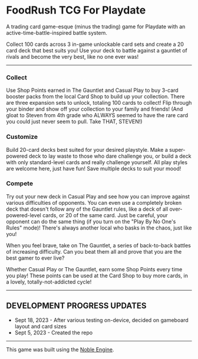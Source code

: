 # FoodRush TCG For Playdate
A trading card game-esque (minus the trading) game for Playdate with an active-time-battle-inspired battle system.

Collect 100 cards across 3 in-game unlockable card sets and create a 20 card deck that best suits you! Use your deck to battle against a gauntlet of rivals and become the very best, like no one ever was!

* * *
### Collect
Use Shop Points earned in The Gauntlet and Casual Play to buy 3-card booster packs from the local Card Shop to build up your collection. There are three expansion sets to unlock, totaling 100 cards to collect! Flip through your binder and show off your collection to your family and friends! (And gloat to Steven from 4th grade who ALWAYS seemed to have the rare card you could just never seem to pull. Take THAT, STEVEN!)

### Customize
Build 20-card decks best suited for your desired playstyle. Make a super-powered deck to lay waste to those who dare challenge you, or build a deck with only standard-level cards and really challenge yourself. All play styles are welcome here, just have fun! Save multiple decks to suit your mood!

### Compete
Try out your new deck in Casual Play and see how you can improve against various difficulties of opponents. You can even use a completely broken deck that doesn't follow any of the Gauntlet rules, like a deck of all over-powered-level cards, or 20 of the same card. Just be careful, your opponent can do the same thing (if you turn on the "Play By No One's Rules" mode)! There's always another local who basks in the chaos, just like you!

When you feel brave, take on The Gauntlet, a series of back-to-back battles of increasing difficulty. Can you beat them all and prove that you are the best gamer to ever live?

Whether Casual Play or The Gauntlet, earn some Shop Points every time you play! These points can be used at the Card Shop to buy more cards, in a lovely, totally-not-addicted cycle!

* * *
## DEVELOPMENT PROGRESS UPDATES

- Sept 18, 2023 - After various testing on-device, decided on gameboard layout and card sizes
- Sept 5, 2023 - Created the repo

* * *
This game was built using the [Noble Engine](https://github.com/NobleRobot/NobleEngine).
